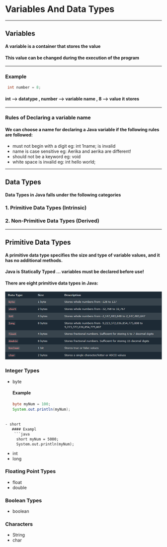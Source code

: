 # Variables And Data Types
---
## Variables 

#### A variable is a container that stores the value
#### This value can be changed during the execution of the program
---
### Example
```java
 int number = 8;
```
#### int --> datatype  ,  number --> variable name  ,  8 --> value it stores
---
### Rules of Declaring a variable name
#### We can choose a name for declaring a Java variable if the following rules are followed:
- must not begin with a digit
  eg: int 1name; is invalid
- name is case sensitive
  eg: Aerika and aerika are different!
- should not be a keyword
  eg: void
- white space is invalid
  eg: int hello world;
---
## Data Types
#### Data Types in Java falls under the following categories
### 1. Primitive Data Types (Intrinsic)
### 2. Non-Primitive Data Types (Derived) 
---
## Primitive Data Types
#### A primitive data type specifies the size and type of variable values, and it has no additional methods.
#### Java is Statically Typed ... variables must be declared before use!
#### There are eight primitive data types in Java:

![alt text](datatype.PNG)

### Integer Types
- byte
  #### Example
  ```java
  byte myNum = 100;
  System.out.println(myNum);
 
```
- short
   #### Exampl
    ```java
     short myNum = 5000;
     System.out.println(myNum);
```
- int
- long
### Floating Point Types
- float
- double
### Boolean Types
- boolean
### Characters
- String
- char
